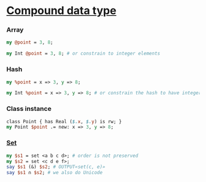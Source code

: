 [1]: https://rosettacode.org/wiki/Compound_data_type

# [Compound data type][1]





### Array

```perl
my @point = 3, 8;

my Int @point = 3, 8; # or constrain to integer elements
```


### Hash

```perl
my %point = x => 3, y => 8;

my Int %point = x => 3, y => 8; # or constrain the hash to have integer values
```


### Class instance

```perl
class Point { has Real ($.x, $.y) is rw; }
my Point $point .= new: x => 3, y => 8;
```


### [Set](http://design.raku.org/S32/Containers.html#Set)

```perl
my $s1 = set <a b c d>; # order is not preserved
my $s2 = set <c d e f>;
say $s1 (&) $s2; # OUTPUT«set(c, e)»
say $s1 ∩ $s2; # we also do Unicode
```
